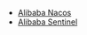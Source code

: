 <!-- docs/_sidebar.md -->

* [Alibaba Nacos](nacos/README.md)
* [Alibaba Sentinel](sentinel/README.md)

